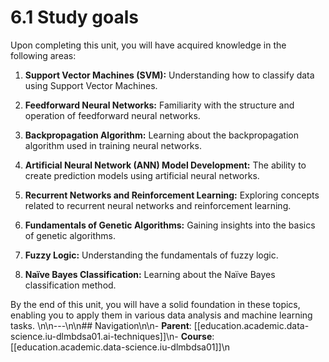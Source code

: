 # 6.1 Study goals

Upon completing this unit, you will have acquired knowledge in the following areas:

1. **Support Vector Machines (SVM):** Understanding how to classify data using Support Vector Machines.

2. **Feedforward Neural Networks:** Familiarity with the structure and operation of feedforward neural networks.

3. **Backpropagation Algorithm:** Learning about the backpropagation algorithm used in training neural networks.

4. **Artificial Neural Network (ANN) Model Development:** The ability to create prediction models using artificial neural networks.

5. **Recurrent Networks and Reinforcement Learning:** Exploring concepts related to recurrent neural networks and reinforcement learning.

6. **Fundamentals of Genetic Algorithms:** Gaining insights into the basics of genetic algorithms.

7. **Fuzzy Logic:** Understanding the fundamentals of fuzzy logic.

8. **Naïve Bayes Classification:** Learning about the Naïve Bayes classification method.

By the end of this unit, you will have a solid foundation in these topics, enabling you to apply them in various data analysis and machine learning tasks.
\n\n---\n\n## Navigation\n\n- **Parent**: [[education.academic.data-science.iu-dlmbdsa01.ai-techniques]]\n- **Course**: [[education.academic.data-science.iu-dlmbdsa01]]\n